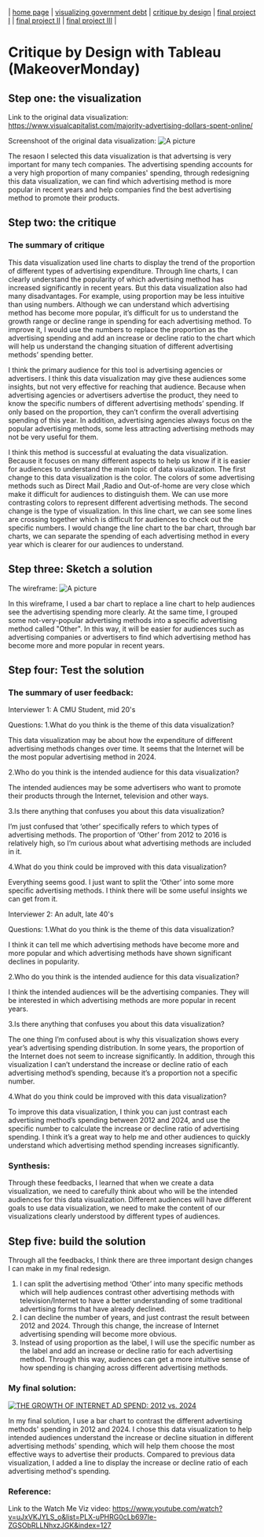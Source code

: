 | [home page](https://dashuai77.github.io/Portfolio/) | [visualizing government debt](visualizing-government-debt.md) | [critique by design](Critique-by-Design-with-Tableau.md) | [final project I](final-project-part-one-Ziyi.md) | [final project II](final-project-part-two-Ziyi.md) | [final project III](final-project-part-three-Ziyi.md) |

# Critique by Design with Tableau (MakeoverMonday)

## Step one: the visualization

Link to the original data visualization: https://www.visualcapitalist.com/majority-advertising-dollars-spent-online/

Screenshoot of the original data visualization: ![A picture](online-revenue.jpg)

The resaon I selected this data visualization is that advertsing is very important for many tech companies. The advertising spending accounts for a very high proportion of many companies' spending, through redesigning this data visualization, we can find which advertising method is more popular in recent years and help companies find the best advertising method to promote their products. 

## Step two: the critique

### The summary of critique

This data visualization used line charts to display the trend of the proportion of different types of advertising expenditure. Through line charts, I can clearly understand the popularity of which advertising method has increased significantly in recent years. But this data visualization also had many disadvantages. For example, using proportion may be less intuitive than using numbers. Although we can understand which advertising method has become more popular, it’s difficult for us to understand the growth range or decline range in spending for each advertising method. To improve it, I would use the numbers to replace the proportion as the advertising spending and add an increase or decline ratio to the chart which will help us understand the changing situation of different advertising methods’ spending better. 

I think the primary audience for this tool is advertising agencies or advertisers. I think this data visualization may give these audiences some insights, but not very effective for reaching that audience. Because when advertising agencies or advertisers advertise the product, they need to know the specific numbers of different advertising methods’ spending. If only based on the proportion, they can’t confirm the overall advertising spending of this year. In addition, advertising agencies always focus on the popular advertising methods, some less attracting advertising methods may not be very useful for them.

I think this method is successful at evaluating the data visualization. Because it focuses on many different aspects to help us know if it is easier for audiences to understand the main topic of data visualization. The first change to this data visualization is the color. The colors of some advertising methods such as Direct Mail ,Radio and Out-of-home are very close which make it difficult for audiences to distinguish them. We can use more contrasting colors to represent different advertising methods. The second change is the type of visualization. In this line chart, we can see some lines are crossing together which is difficult for audiences to check out the specific numbers. I would change the line chart to the bar chart, through bar charts, we can separate the spending of each advertising method in every year which is clearer for our audiences to understand. 


## Step three: Sketch a solution

 The wireframe: ![A picture](wireframe.jpg)

  In this wireframe, I used a bar chart to replace a line chart to help audiences see the advertising spending more clearly. At the same time, I grouped some not-very-popular advertising methods into a specific advertising method called "Other". In this way, it will be easier for audiences such as advertising companies or advertisers to find which advertising method has become more and more popular in recent years.
 
## Step four: Test the solution

### The summary of user feedback:

Interviewer 1: A CMU Student, mid 20's

Questions: 1.What do you think is the theme of this data visualization?

This data visualization may be about how the expenditure of different advertising methods changes over time. It seems that the Internet will be the most popular advertising method in 2024.

2.Who do you think is the intended audience for this data visualization?

The intended audiences may be some advertisers who want to promote their products through the Internet, television and other ways.

3.Is there anything that confuses you about this data visualization?

I’m just confused that ‘other’ specifically refers to which types of advertising methods. The proportion of ‘Other’ from 2012 to 2016 is relatively high, so I’m curious about what advertising methods are included in it. 

4.What do you think could be improved with this data visualization? 

Everything seems good. I just want to split the ‘Other’ into some more specific advertising methods. I think there will be some useful insights we can get from it.
         
         
Interviewer 2: An adult, late 40's

Questions: 1.What do you think is the theme of this data visualization?

I think it can tell me which advertising methods have become more and more popular and which advertising methods have shown significant declines in popularity. 
             
2.Who do you think is the intended audience for this data visualization?

I think the intended audiences will be the advertising companies. They will be interested in which advertising methods are more popular in recent years.
            
3.Is there anything that confuses you about this data visualization?

The one thing I’m confused about is why this visualization shows every year’s advertising spending distribution. In some years, the proportion of the Internet does not seem to increase significantly. In addition, through this visualization I can’t understand the increase or decline ratio of each advertising method’s spending, because it’s a proportion not a specific number. 
            
4.What do you think could be improved with this data visualization?

To improve this data visualization, I think you can just contrast each advertising method’s spending between 2012 and 2024, and use the specific number to calculate the increase or decline ratio of advertising spending. I think it’s a great way to help me and other audiences to quickly understand which advertising method spending increases significantly. 


### Synthesis: 

  Through these feedbacks, I learned that when we create a data visualization, we need to carefully think about who will be the intended audiences for this data visualization. Different audiences will have different goals to use data visualization, we need to make the content of our visualizations clearly understood by different types of audiences.  


## Step five: build the solution

Through all the feedbacks, I think there are three important design changes I can make in my final redesign. 

1. I can split the advertising method ‘Other’ into many specific methods which will help audiences contrast other advertising methods with television/Internet to have a better understanding of some traditional advertising forms that have already declined. 
2. I can decline the number of years, and just contrast the result between 2012 and 2024. Through this change, the increase of Internet advertising spending will become more obvious. 
3. Instead of using proportion as the label, I will use the specific number as the label and add an increase or decline ratio for each advertising method. Through this way, audiences can get a more intuitive sense of how spending is changing across different advertising methods. 

### My final solution:

 <div class='tableauPlaceholder' id='viz1726710861124' style='position: relative'><noscript><a href='#'><img alt='THE GROWTH OF INTERNET AD SPEND: 2012 vs. 2024 ' src='https:&#47;&#47;public.tableau.com&#47;static&#47;images&#47;Ma&#47;MakeoverMondayWeek46-TheGrowthofInternetAdSpend-2020vs2012_17267008163900&#47;FinalRedesignBarChart&#47;1_rss.png' style='border: none' /></a></noscript><object class='tableauViz'  style='display:none;'><param name='host_url' value='https%3A%2F%2Fpublic.tableau.com%2F' /> <param name='embed_code_version' value='3' /> <param name='site_root' value='' /><param name='name' value='MakeoverMondayWeek46-TheGrowthofInternetAdSpend-2020vs2012_17267008163900&#47;FinalRedesignBarChart' /><param name='tabs' value='no' /><param name='toolbar' value='yes' /><param name='static_image' value='https:&#47;&#47;public.tableau.com&#47;static&#47;images&#47;Ma&#47;MakeoverMondayWeek46-TheGrowthofInternetAdSpend-2020vs2012_17267008163900&#47;FinalRedesignBarChart&#47;1.png' /> <param name='animate_transition' value='yes' /><param name='display_static_image' value='yes' /><param name='display_spinner' value='yes' /><param name='display_overlay' value='yes' /><param name='display_count' value='yes' /><param name='language' value='en-US' /><param name='filter' value='publish=yes' /></object></div>                
 <script type='text/javascript'>                    
  var divElement = document.getElementById('viz1726710861124');                    
  var vizElement = divElement.getElementsByTagName('object')[0];                    
  vizElement.style.width='100%';vizElement.style.height=(divElement.offsetWidth*0.75)+'px';                    
  var scriptElement = document.createElement('script');                    
  scriptElement.src = 'https://public.tableau.com/javascripts/api/viz_v1.js';                    
  vizElement.parentNode.insertBefore(scriptElement, vizElement);                
 </script>


 In my final solution, I use a bar chart to contrast the different advertising methods' spending in 2012 and 2024. I chose this data visualization to help intended audiences understand the increase or decline situation in different advertising methods' spending, which will help them choose the most effective ways to advertise their products. Compared to previous data visualization, I added a line to display the increase or decline ratio of each advertising method's spending. 

### Reference:
 Link to the Watch Me Viz video: https://www.youtube.com/watch?v=uJxVKJYLS_o&list=PLX-uPHRG0cLb697Ie-ZGSObRLLNhxzJGK&index=127





